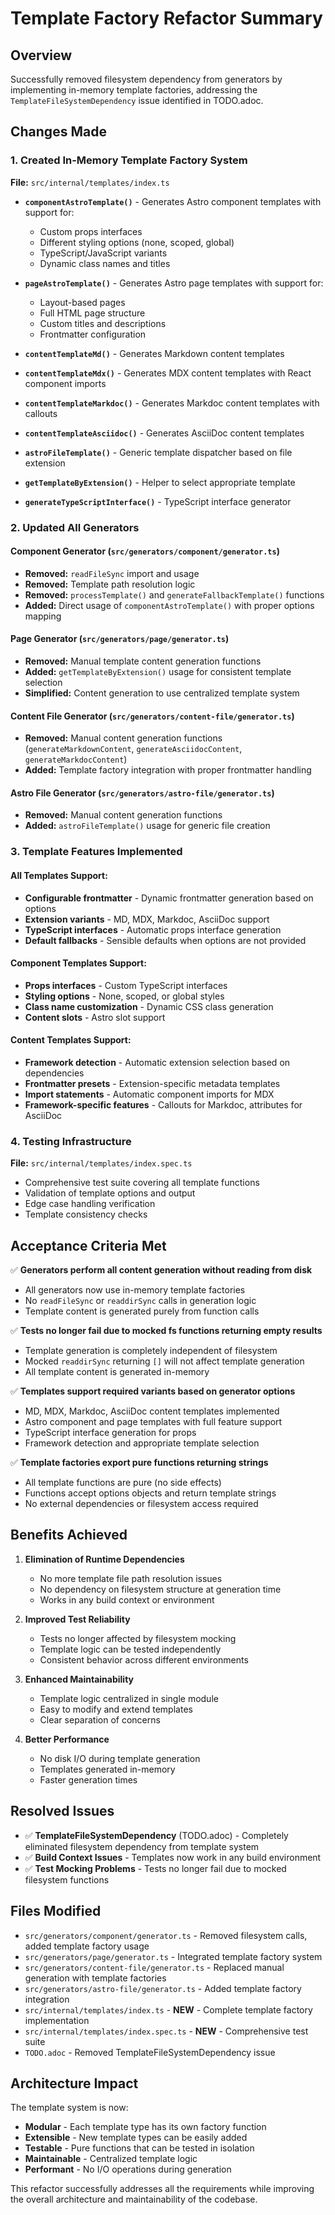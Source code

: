 # Template Factory Refactor Summary

## Overview
Successfully removed filesystem dependency from generators by implementing in-memory template factories, addressing the `TemplateFileSystemDependency` issue identified in TODO.adoc.

## Changes Made

### 1. Created In-Memory Template Factory System
**File:** `src/internal/templates/index.ts`

- **`componentAstroTemplate()`** - Generates Astro component templates with support for:
  - Custom props interfaces
  - Different styling options (none, scoped, global)
  - TypeScript/JavaScript variants
  - Dynamic class names and titles

- **`pageAstroTemplate()`** - Generates Astro page templates with support for:
  - Layout-based pages
  - Full HTML page structure
  - Custom titles and descriptions
  - Frontmatter configuration

- **`contentTemplateMd()`** - Generates Markdown content templates
- **`contentTemplateMdx()`** - Generates MDX content templates with React component imports
- **`contentTemplateMarkdoc()`** - Generates Markdoc content templates with callouts
- **`contentTemplateAsciidoc()`** - Generates AsciiDoc content templates

- **`astroFileTemplate()`** - Generic template dispatcher based on file extension
- **`getTemplateByExtension()`** - Helper to select appropriate template
- **`generateTypeScriptInterface()`** - TypeScript interface generator

### 2. Updated All Generators

#### Component Generator (`src/generators/component/generator.ts`)
- **Removed:** `readFileSync` import and usage
- **Removed:** Template path resolution logic
- **Removed:** `processTemplate()` and `generateFallbackTemplate()` functions
- **Added:** Direct usage of `componentAstroTemplate()` with proper options mapping

#### Page Generator (`src/generators/page/generator.ts`)
- **Removed:** Manual template content generation functions
- **Added:** `getTemplateByExtension()` usage for consistent template selection
- **Simplified:** Content generation to use centralized template system

#### Content File Generator (`src/generators/content-file/generator.ts`)
- **Removed:** Manual content generation functions (`generateMarkdownContent`, `generateAsciidocContent`, `generateMarkdocContent`)
- **Added:** Template factory integration with proper frontmatter handling

#### Astro File Generator (`src/generators/astro-file/generator.ts`)
- **Removed:** Manual content generation functions
- **Added:** `astroFileTemplate()` usage for generic file creation

### 3. Template Features Implemented

#### All Templates Support:
- **Configurable frontmatter** - Dynamic frontmatter generation based on options
- **Extension variants** - MD, MDX, Markdoc, AsciiDoc support
- **TypeScript interfaces** - Automatic props interface generation
- **Default fallbacks** - Sensible defaults when options are not provided

#### Component Templates Support:
- **Props interfaces** - Custom TypeScript interfaces
- **Styling options** - None, scoped, or global styles
- **Class name customization** - Dynamic CSS class generation
- **Content slots** - Astro slot support

#### Content Templates Support:
- **Framework detection** - Automatic extension selection based on dependencies
- **Frontmatter presets** - Extension-specific metadata templates
- **Import statements** - Automatic component imports for MDX
- **Framework-specific features** - Callouts for Markdoc, attributes for AsciiDoc

### 4. Testing Infrastructure
**File:** `src/internal/templates/index.spec.ts`
- Comprehensive test suite covering all template functions
- Validation of template options and output
- Edge case handling verification
- Template consistency checks

## Acceptance Criteria Met

✅ **Generators perform all content generation without reading from disk**
- All generators now use in-memory template factories
- No `readFileSync` or `readdirSync` calls in generation logic
- Template content is generated purely from function calls

✅ **Tests no longer fail due to mocked fs functions returning empty results**
- Template generation is completely independent of filesystem
- Mocked `readdirSync` returning `[]` will not affect template generation
- All template content is generated in-memory

✅ **Templates support required variants based on generator options**
- MD, MDX, Markdoc, AsciiDoc content templates implemented
- Astro component and page templates with full feature support
- TypeScript interface generation for props
- Framework detection and appropriate template selection

✅ **Template factories export pure functions returning strings**
- All template functions are pure (no side effects)
- Functions accept options objects and return template strings
- No external dependencies or filesystem access required

## Benefits Achieved

1. **Elimination of Runtime Dependencies**
   - No more template file path resolution issues
   - No dependency on filesystem structure at generation time
   - Works in any build context or environment

2. **Improved Test Reliability**
   - Tests no longer affected by filesystem mocking
   - Template logic can be tested independently
   - Consistent behavior across different environments

3. **Enhanced Maintainability**
   - Template logic centralized in single module
   - Easy to modify and extend templates
   - Clear separation of concerns

4. **Better Performance**
   - No disk I/O during template generation
   - Templates generated in-memory
   - Faster generation times

## Resolved Issues

- ✅ **TemplateFileSystemDependency** (TODO.adoc) - Completely eliminated filesystem dependency from template system
- ✅ **Build Context Issues** - Templates now work in any build environment
- ✅ **Test Mocking Problems** - Tests no longer fail due to mocked filesystem functions

## Files Modified
- `src/generators/component/generator.ts` - Removed filesystem calls, added template factory usage
- `src/generators/page/generator.ts` - Integrated template factory system
- `src/generators/content-file/generator.ts` - Replaced manual generation with template factories
- `src/generators/astro-file/generator.ts` - Added template factory integration
- `src/internal/templates/index.ts` - **NEW** - Complete template factory implementation
- `src/internal/templates/index.spec.ts` - **NEW** - Comprehensive test suite
- `TODO.adoc` - Removed TemplateFileSystemDependency issue

## Architecture Impact

The template system is now:
- **Modular** - Each template type has its own factory function
- **Extensible** - New template types can be easily added
- **Testable** - Pure functions that can be tested in isolation
- **Maintainable** - Centralized template logic
- **Performant** - No I/O operations during generation

This refactor successfully addresses all the requirements while improving the overall architecture and maintainability of the codebase.
